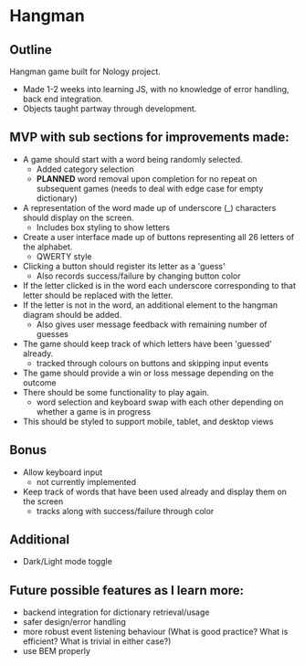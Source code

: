# Hangman

## Outline
Hangman game built for Nology project. 
- Made 1-2 weeks into learning JS, with no knowledge of error handling, back end integration. 
- Objects taught partway through development.

## MVP with sub sections for improvements made:
- A game should start with a word being randomly selected.
    - Added category selection
    - **PLANNED** word removal upon completion for no repeat on subsequent games (needs to deal with edge case for empty dictionary)
- A representation of the word made up of underscore (\_) characters should display on the screen.
    - Includes box styling to show letters
- Create a user interface made up of buttons representing all 26 letters of the alphabet.
    - QWERTY style
- Clicking a button should register its letter as a 'guess'
    - Also records success/failure by changing button color
- If the letter clicked is in the word each underscore corresponding to that letter should be replaced with the letter.
- If the letter is not in the word, an additional element to the hangman diagram should be added.
    - Also gives user message feedback with remaining number of guesses
- The game should keep track of which letters have been 'guessed' already.
    - tracked through colours on buttons and skipping input events
- The game should provide a win or loss message depending on the outcome
- There should be some functionality to play again.
    - word selection and keyboard swap with each other depending on whether a game is in progress
- This should be styled to support mobile, tablet, and desktop views

## Bonus
- Allow keyboard input
    - not currently implemented
- Keep track of words that have been used already and display them on the screen
    - tracks along with success/failure through color

## Additional
- Dark/Light mode toggle

## Future possible features as I learn more:
- backend integration for dictionary retrieval/usage
- safer design/error handling
- more robust event listening behaviour (What is good practice? What is efficient? What is trivial in either case?)
- use BEM properly